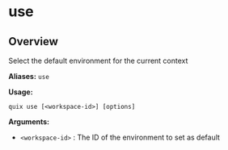 # use

## Overview

Select the default environment for the current context

**Aliases:** `use`

**Usage:**

```
quix use [<workspace-id>] [options]
```

**Arguments:**

- `<workspace-id>` : The ID of the environment to set as default

